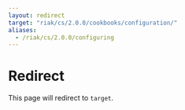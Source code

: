 ```yaml
---
layout: redirect
target: "riak/cs/2.0.0/cookbooks/configuration/"
aliases:
  - /riak/cs/2.0.0/configuring
---
```


# Redirect

This page will redirect to `target`.

